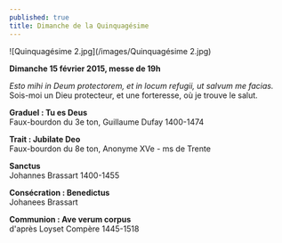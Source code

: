 ```yaml
---
published: true
title: Dimanche de la Quinquagésime
---
```


![Quinquagésime  2.jpg](/images/Quinquagésime  2.jpg)


**Dimanche 15 février 2015, messe de 19h**  

*Esto mihi in Deum protectorem, et in locum refugii, ut salvum me facias.*  
Sois-moi un Dieu protecteur, et une forteresse, où je trouve le salut.

**Graduel : Tu es Deus**  
Faux-bourdon du 3e ton, Guillaume Dufay 1400-1474

**Trait : Jubilate Deo**  
Faux-bourdon du 8e ton, Anonyme XVe - ms de Trente

**Sanctus**  
Johannes Brassart 1400-1455

**Consécration : Benedictus**  
Johanees Brassart

**Communion : Ave verum corpus**  
d'après Loyset Compère 1445-1518